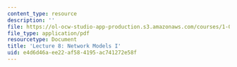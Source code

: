 ```yaml
---
content_type: resource
description: ''
file: https://ol-ocw-studio-app-production.s3.amazonaws.com/courses/1-022-introduction-to-network-models-fall-2018/e4d6d46aee22af584195ac741272e58f_MIT1_022F18_lec8.pdf
file_type: application/pdf
resourcetype: Document
title: 'Lecture 8: Network Models I'
uid: e4d6d46a-ee22-af58-4195-ac741272e58f
---
```

